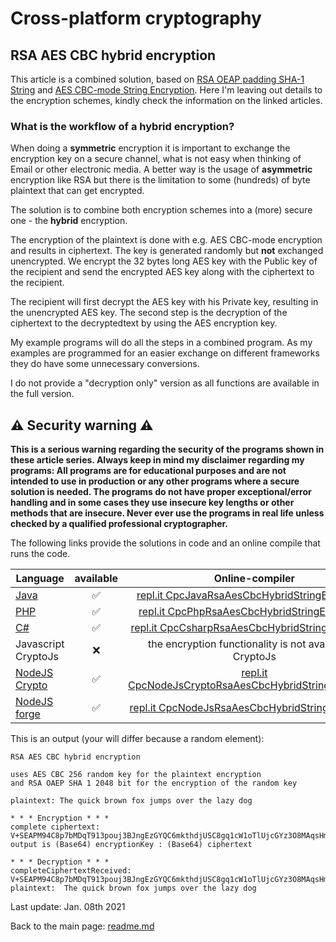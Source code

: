 # Cross-platform cryptography

## RSA AES CBC hybrid encryption

This article is a combined solution, based on [RSA OEAP padding SHA-1 String](rsa_encryption_oaep_sha1_string.md) and [AES CBC-mode String Encryption](aes_cbc_256_string_encryption.md). Here I'm leaving out details to the encryption schemes, kindly check the information on the linked articles.

### What is the workflow of a hybrid encryption?

When doing a **symmetric** encryption it is important to exchange the encryption key on a secure channel, what is not easy when thinking of Email or other electronic media. A better way is the usage of **asymmetric** encryption like RSA but there is the limitation to some (hundreds) of byte plaintext that can get encrypted.

The solution is to combine both encryption schemes into a (more) secure one - the **hybrid** encryption.

The encryption of the plaintext is done with e.g. AES CBC-mode encryption and results in ciphertext. The key is generated randomly but **not** exchanged unencrypted. We encrypt the 32 bytes long AES key with the Public key of the recipient and send the encrypted AES key along with the ciphertext to the recipient.

The recipient will first decrypt the AES key with his Private key, resulting in the unencrypted AES key. The second step is the decryption of the ciphertext to the decryptedtext by using the AES encryption key.

My example programs will do all the steps in a combined program. As my examples are programmed for an easier exchange on different frameworks they do have some unnecessary conversions.

I do not provide a "decryption only" version as all functions are available in the full version.

## :warning: Security warning :warning:

**This is a serious warning regarding the security of the programs shown in these article series.  Always keep in mind my disclaimer regarding my programs: All programs are for educational purposes and are not intended to use in production or any other programs where a  secure solution is needed. The programs do not have proper exceptional/error handling and in some cases they use insecure key lengths or other methods that are insecure. Never ever use the programs in real life unless checked by a qualified professional cryptographer.**

The following links provide the solutions in code and an online compile that runs the code.

| Language | available | Online-compiler
| ------ | :---: | :----: |
| [Java](../RsaAesCbcHybridEncryptionString/RsaAesCbcHybridEncryption.java) | :white_check_mark: | [repl.it CpcJavaRsaAesCbcHybridStringEncryption](https://repl.it/@javacrypto/CpcJavaRsaAesCbcHybridStringEncryption#Main.java/)
| [PHP](../RsaAesCbcHybridEncryptionString/RsaAesCbcHybridEncryption.php) | :white_check_mark: | [repl.it CpcPhpRsaAesCbcHybridStringEncryption](https://repl.it/@javacrypto/CpcPhpRsaAesCbcHybridStringEncryption#main.php/)
| [C#](../RsaAesCbcHybridEncryptionString/RsaAesCbcHybridEncryption.cs) | :white_check_mark: | [repl.it CpcCsharpRsaAesCbcHybridStringEncryption](https://repl.it/@javacrypto/CpcCsharpRsaAesCbcHybridStringEncryption#main.cs/)
| Javascript CryptoJs | :x: | the encryption functionality is not available in CryptoJs
| [NodeJS Crypto](../RsaAesCbcHybridEncryptionString/RsaAesCbcHybridEncryptionNodeJsCrypto.js) | :white_check_mark: | [repl.it CpcNodeJsCryptoRsaAesCbcHybridStringEncryption](https://repl.it/@javacrypto/CpcNodeJsCryptoRsaAesCbcHybridStringEncryption#index.js/)
| [NodeJS forge](../RsaAesCbcHybridEncryptionString/RsaAesCbcHybridEncryptionNodeJs.js) | :white_check_mark: | [repl.it CpcNodeJsRsaAesCbcHybridStringEncryption](https://repl.it/@javacrypto/CpcNodeJsRsaAesCbcHybridStringEncryption#index.js/)

This is an output (your will differ because a random element):

```plaintext
RSA AES CBC hybrid encryption

uses AES CBC 256 random key for the plaintext encryption
and RSA OAEP SHA 1 2048 bit for the encryption of the random key

plaintext: The quick brown fox jumps over the lazy dog

* * * Encryption * * *
complete ciphertext: V+SEAPM94C8p7bMDqT913pouj3BJngEzGYQC6mkthdjUSC8gq1cW1oTlUjcGYz3O8MAqsHmuUIB/xanTcwKwojA75dMgIzlkZBkmYLL4LpCRdOCLjG8M02AUlSkyYP0GgTiGPjDzEDfhO04wHsFTHXFEj5JQI+Vbm6BMxy2E9yv1b1Gy2M6xg4Tem6LtsXFEEo3WOjeaa+ZBCuIoaiEK9stZdPcjCu8knfLlfaEQhTX4FteBc5/zqNXqxSGF51g130BsLdCOuSuPkMCWH2CZorwZEW/JyHrnkZIt5v5udfa9KH4iLsKAQSH/m7JJeK58hH4NxtfknVV6k5cT7GfRvA==:42v3tcSdVkTFPa7s0yZhjA==:60pvj3Q+F21GA34JhWdmEpIh4Vv87KhP2bJJZdLHKfTCNOG5SXZB3ZSni7W2+sVQ
output is (Base64) encryptionKey : (Base64) ciphertext

* * * Decryption * * *
completeCiphertextReceived: V+SEAPM94C8p7bMDqT913pouj3BJngEzGYQC6mkthdjUSC8gq1cW1oTlUjcGYz3O8MAqsHmuUIB/xanTcwKwojA75dMgIzlkZBkmYLL4LpCRdOCLjG8M02AUlSkyYP0GgTiGPjDzEDfhO04wHsFTHXFEj5JQI+Vbm6BMxy2E9yv1b1Gy2M6xg4Tem6LtsXFEEo3WOjeaa+ZBCuIoaiEK9stZdPcjCu8knfLlfaEQhTX4FteBc5/zqNXqxSGF51g130BsLdCOuSuPkMCWH2CZorwZEW/JyHrnkZIt5v5udfa9KH4iLsKAQSH/m7JJeK58hH4NxtfknVV6k5cT7GfRvA==:42v3tcSdVkTFPa7s0yZhjA==:60pvj3Q+F21GA34JhWdmEpIh4Vv87KhP2bJJZdLHKfTCNOG5SXZB3ZSni7W2+sVQ
plaintext:  The quick brown fox jumps over the lazy dog

```

Last update: Jan. 08th 2021

Back to the main page: [readme.md](../readme.md)